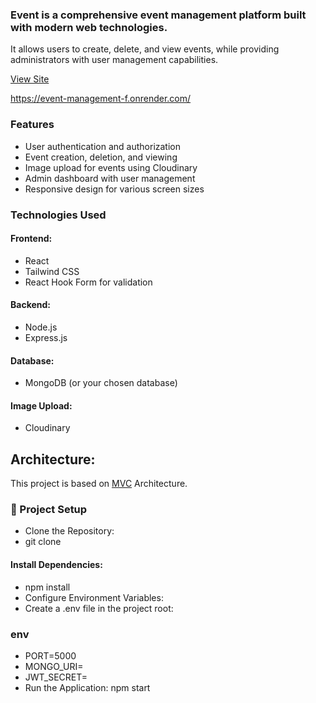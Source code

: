 ### Event is a comprehensive event management platform built with modern web technologies. 
It allows users to create, delete, and view events, while providing administrators with user management capabilities.

[View Site]((https://event-management-f.onrender.com/))

https://event-management-f.onrender.com/


### Features
- User authentication and authorization
- Event creation, deletion, and viewing
- Image upload for events using Cloudinary
- Admin dashboard with user management
- Responsive design for various screen sizes

  
### Technologies Used
#### Frontend:
- React
- Tailwind CSS
- React Hook Form for validation
#### Backend:
- Node.js
- Express.js
#### Database:
- MongoDB (or your chosen database)
#### Image Upload:
- Cloudinary


## Architecture:

This project is based on [MVC](https://developer.mozilla.org/en-US/docs/Glossary/MVC) Architecture.

### 📂 Project Setup
- Clone the Repository:
- git clone <repository-url>

#### Install Dependencies:
- npm install
- Configure Environment Variables:
- Create a .env file in the project root: 
### env
- PORT=5000
- MONGO_URI=<your-mongodb-uri>
- JWT_SECRET=<your-secret-key>
- Run the Application: npm start

